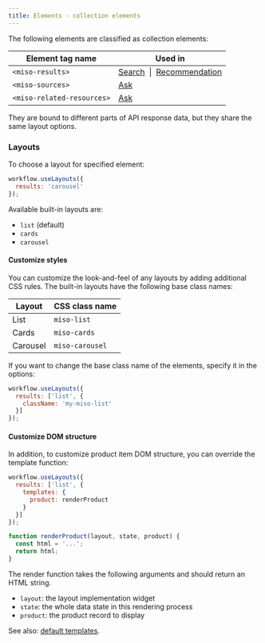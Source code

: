 ```yaml
---
title: Elements - collection elements
---
```


The following elements are classified as collection elements:

<table class="table">
  <thead>
    <tr>
      <th scope="col">Element tag name</th>
      <th scope="col">Used in</th>
    </tr>
  </thead>
  <tbody>
    <tr>
      <td><code>&lt;miso-results&gt;</code></td>
      <td>
        <a href="{{ '/ui/search/elements/' | url }}">Search</a>&nbsp; | &nbsp;<a href="{{ '/ui/recommendation/elements/' | url }}">Recommendation</a>
      </td>
    </tr>
    <tr>
      <td><code>&lt;miso-sources&gt;</code></td>
      <td><a href="{{ '/ui/ask/elements/' | url }}">Ask</a></td>
    </tr>
    <tr>
      <td><code>&lt;miso-related-resources&gt;</code></td>
      <td><a href="{{ '/ui/ask/elements/' | url }}">Ask</a></td>
    </tr>
  </tbody>
</table>

They are bound to different parts of API response data, but they share the same layout options.

### Layouts

To choose a layout for specified element:

```js
workflow.useLayouts({
  results: 'carousel'
});
```

Available built-in layouts are:

* `list` (default)
* `cards`
* `carousel`

#### Customize styles

You can customize the look-and-feel of any layouts by adding additional CSS rules. The built-in layouts have the following base class names:

<table class="table">
  <thead>
    <tr>
      <th scope="col">Layout</th>
      <th scope="col">CSS class name</th>
    </tr>
  </thead>
  <tbody>
    <tr>
      <td>List</td>
      <td><code>miso-list</code></td>
    </tr>
    <tr>
      <td>Cards</td>
      <td><code>miso-cards</code></td>
    </tr>
    <tr>
      <td>Carousel</td>
      <td><code>miso-carousel</code></td>
    </tr>
  </tbody>
</table>

If you want to change the base class name of the elements, specify it in the options:

```js
workflow.useLayouts({
  results: ['list', {
    className: 'my-miso-list'
  }]
});
```

#### Customize DOM structure

In addition, to customize product item DOM structure, you can override the template function:

```js
workflow.useLayouts({
  results: ['list', {
    templates: {
      product: renderProduct
    }
  }]
});

function renderProduct(layout, state, product) {
  const html = '...';
  return html;
}
```

The render function takes the following arguments and should return an HTML string.

* `layout`: the layout implementation widget
* `state`: the whole data state in this rendering process
* `product`: the product record to display

See also: [default templates](https://github.com/MisoAI/miso-client-js-sdk/blob/main/packages/client-sdk-ui/src/layout/templates.js).
